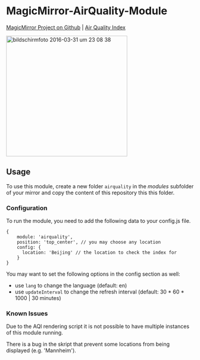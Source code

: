 # MagicMirror-AirQuality-Module

[MagicMirror Project on Github](https://github.com/MichMich/MagicMirror) | [Air Quality Index](http://aqicn.org/here/)

<img width="325" alt="bildschirmfoto 2016-03-31 um 23 08 38" src="https://cloud.githubusercontent.com/assets/9592452/14190991/b8a5de12-f795-11e5-8d5d-593bbf4e4e3c.png">

## Usage 

To use this module, create a new folder `airquality` in the *modules* subfolder of your mirror and copy the content of this repository this this folder. 

### Configuration

To run the module, you need to add the following data to your config.js file.

```
{
	module: 'airquality',
	position: 'top_center', // you may choose any location
	config: {
	  location: 'Beijing' // the location to check the index for
	}
}
```

You may want to set the following options in the config section as well:

- use `lang` to change the language (default: en)
- use `updateInterval` to change the refresh interval (default: 30 * 60 * 1000 | 30 minutes)

### Known Issues

Due to the AQI rendering script it is not possible to have multiple instances of this module running.

There is a bug in the skript that prevent some locations from being displayed (e.g. 'Mannheim'). 
